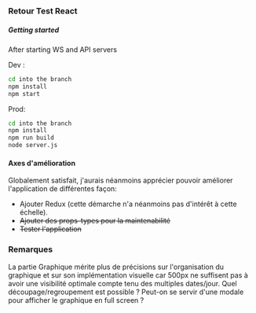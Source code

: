 ### Retour Test React

##### Getting started
After starting WS and API servers

Dev :
```bash
cd into the branch
npm install
npm start
```
Prod: 
```bash
cd into the branch
npm install
npm run build
node server.js
```


#### Axes d'amélioration
Globalement satisfait, j'aurais néanmoins apprécier pouvoir améliorer l'application de différentes façon:
 - Ajouter Redux (cette démarche n'a néanmoins pas d'intérêt à cette échelle).
 - ~~Ajouter des props-types pour la maintenabilité~~
 - ~~Tester l'application~~

### Remarques
La partie Graphique mérite plus de précisions sur l'organisation du graphique et sur son implémentation visuelle car 500px ne suffisent pas à avoir une visibilité optimale compte tenu des multiples dates/jour. Quel découpage/regroupement est possible ? Peut-on se servir d'une modale pour afficher le graphique en full screen ?